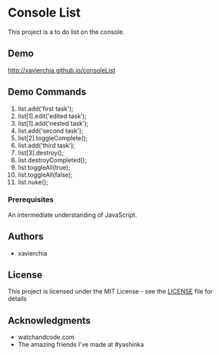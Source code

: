 # Console List

This project is a to do list on the console. 

## Demo

http://xavierchia.github.io/consoleList

## Demo Commands

1. list.add('first task');
2. list[1].edit('edited task');
3. list[1].add('nested task');
4. list.add('second task');
5. list[2].toggleComplete();
6. list.add('third task');
7. list[3].destroy();
8. list.destroyCompleted();
9. list.toggleAll(true);
10. list.toggleAll(false);
11. list.nuke();

### Prerequisites

An intermediate understanding of JavaScript.

## Authors

-   xavierchia

## License

This project is licensed under the MIT License - see the [LICENSE](LICENSE) file for details

## Acknowledgments

-   watchandcode.com
-   The amazing friends I've made at #yashinka 

